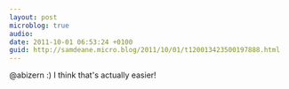 ```yaml
---
layout: post
microblog: true
audio: 
date: 2011-10-01 06:53:24 +0100
guid: http://samdeane.micro.blog/2011/10/01/t120013423500197888.html
---
```

@abizern :) I think that's actually easier!
